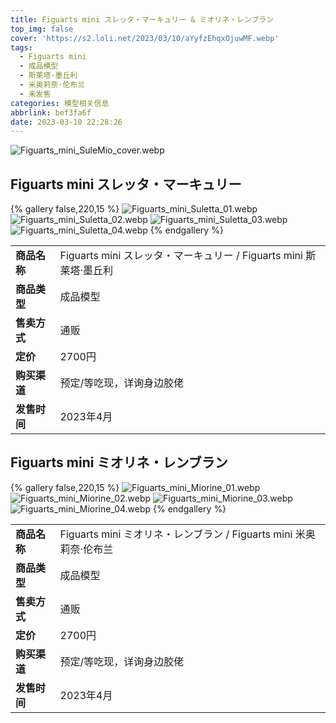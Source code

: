 ```yaml
---
title: Figuarts mini スレッタ・マーキュリー & ミオリネ・レンブラン
top_img: false
cover: 'https://s2.loli.net/2023/03/10/aYyfzEhqxOjuwMF.webp'
tags:
  - Figuarts mini
  - 成品模型
  - 斯莱塔·墨丘利
  - 米奥莉奈·伦布兰
  - 未发售
categories: 模型相关信息
abbrlink: bef3fa6f
date: 2023-03-10 22:28:26
---
```


![Figuarts_mini_SuleMio_cover.webp](https://s2.loli.net/2023/03/10/aYyfzEhqxOjuwMF.webp)

## Figuarts mini スレッタ・マーキュリー

{% gallery false,220,15 %}
![Figuarts_mini_Suletta_01.webp](https://s2.loli.net/2023/03/10/F7GSq8c3KxTyhmQ.webp)
![Figuarts_mini_Suletta_02.webp](https://s2.loli.net/2023/03/10/fhrbMwvBApLtSsK.webp)
![Figuarts_mini_Suletta_03.webp](https://s2.loli.net/2023/03/10/JpbtGvROmsI6USZ.webp)
![Figuarts_mini_Suletta_04.webp](https://s2.loli.net/2023/03/10/eD3OMc7uFA62Byf.webp)
{% endgallery %}

<table>
    <tr><td><b>商品名称</td><td>Figuarts mini スレッタ・マーキュリー / Figuarts mini 斯莱塔·墨丘利</td></tr>
    <tr><td><b>商品类型</td><td>成品模型</td></tr>
    <tr><td><b>售卖方式</td><td>通贩</td></tr>
    <tr><td><b>定价</td><td>2700円</td></tr>
    <tr><td><b>购买渠道</td><td>预定/等吃现，详询身边胶佬</td></tr>
    <tr><td><b>发售时间</td><td>2023年4月</td></tr>
</table>

## Figuarts mini ミオリネ・レンブラン

{% gallery false,220,15 %}
![Figuarts_mini_Miorine_01.webp](https://s2.loli.net/2023/03/10/4OsIxY2KVqnvtJE.webp)
![Figuarts_mini_Miorine_02.webp](https://s2.loli.net/2023/03/10/FAkc4X5IEPfClK9.webp)
![Figuarts_mini_Miorine_03.webp](https://s2.loli.net/2023/03/10/RP2drVEBin5p71X.webp)
![Figuarts_mini_Miorine_04.webp](https://s2.loli.net/2023/03/10/rGYFWItVEApkcje.webp)
{% endgallery %}

<table>
    <tr><td><b>商品名称</td><td>Figuarts mini ミオリネ・レンブラン / Figuarts mini 米奥莉奈·伦布兰</td></tr>
    <tr><td><b>商品类型</td><td>成品模型</td></tr>
    <tr><td><b>售卖方式</td><td>通贩</td></tr>
    <tr><td><b>定价</td><td>2700円</td></tr>
    <tr><td><b>购买渠道</td><td>预定/等吃现，详询身边胶佬</td></tr>
    <tr><td><b>发售时间</td><td>2023年4月</td></tr>
</table>